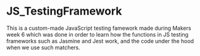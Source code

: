 # JS_TestingFramework

This is a custom-made JavaScript testing famework made during Makers week 6 which was done in order to learn how the functions in JS testing frameworks such as Jasmine and Jest work, and the code under the hood when we use such matchers.
